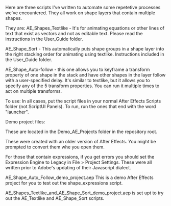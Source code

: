 Here are three scripts I've written to automate some repetetive processes we've encountered. They all work on shape layers that contain multiple shapes.

They are:
AE_Shapes_Textlike - It's for animating equations or other lines of text that exist as vectors and not as editable text. Please read the instructions in the User_Guide folder.

AE_Shape_Sort - This automatically puts shape groups in a shape layer into the right stacking order for animating using textlike. Instructions included in the User_Guide folder.

AE_Shape_Auto-follow - this one allows you to keyframe a transform property of one shape in the stack and have other shapes in the layer follow with a user-specified delay. It's similar to textlike, but it allows you to specify any of the 5 transform properties. You can run it multiple times to act on multiple transforms.

To use:
In all cases, put the script files in your normal After Effects Scripts folder (not ScriptUI Panels). To run, run the ones that end with the word "launcher".

Demo project files:

These are located in the Demo_AE_Projects folder in the repository root.

These were created with an older version of After Effects. You might be prompted to convert them whe you open them.

For those that contain expressions, if you get errors you should set the Expression Engine to Legacy in File > Project Settings. These were all written prior to Adobe's updating of their Javascript dialect.

AE_Shape_Auto_Follow_demo_project.aep This is a demo After Effects project for you to test out the shape_expressions script.

AE_Shapes_Textlike_and_AE_Shape_Sort_demo_project.aep is set upt to try out the AE_Textlike and AE_Shape_Sort scripts.
